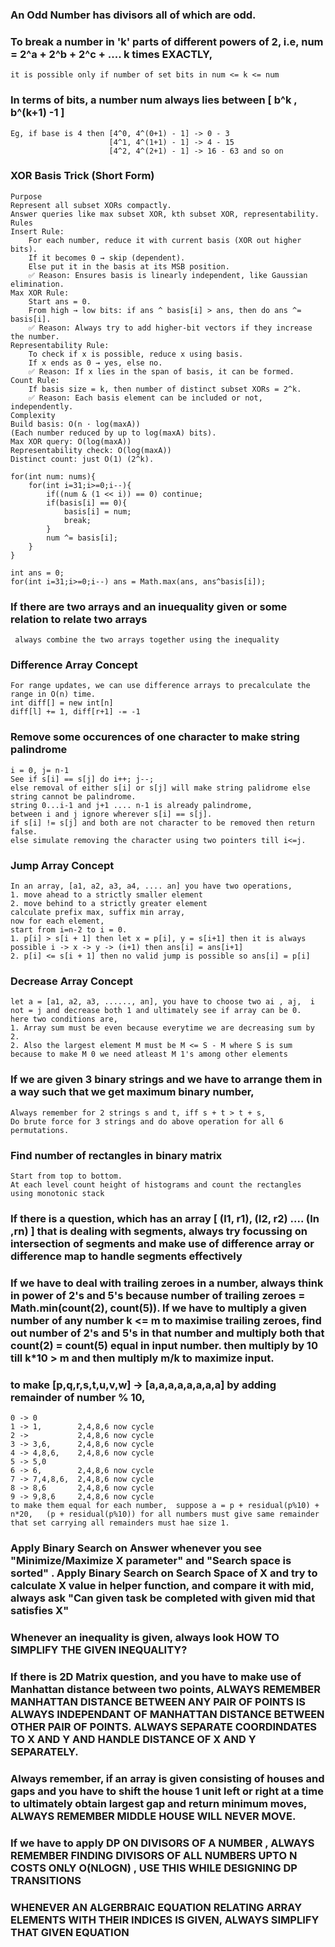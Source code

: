 ### An Odd Number has divisors all of which are odd.

### To break a number in 'k' parts of different powers of 2, i.e, num = 2^a + 2^b + 2^c + .... k times EXACTLY,
    it is possible only if number of set bits in num <= k <= num

### In terms of bits, a number num always lies between [ b^k , b^(k+1) -1 ]
    Eg, if base is 4 then [4^0, 4^(0+1) - 1] -> 0 - 3
                          [4^1, 4^(1+1) - 1] -> 4 - 15
                          [4^2, 4^(2+1) - 1] -> 16 - 63 and so on

### XOR Basis Trick (Short Form)
    Purpose
    Represent all subset XORs compactly.
    Answer queries like max subset XOR, kth subset XOR, representability.
    Rules
    Insert Rule:
        For each number, reduce it with current basis (XOR out higher bits).
        If it becomes 0 → skip (dependent).
        Else put it in the basis at its MSB position.
        ✅ Reason: Ensures basis is linearly independent, like Gaussian elimination.
    Max XOR Rule:
        Start ans = 0.
        From high → low bits: if ans ^ basis[i] > ans, then do ans ^= basis[i].
        ✅ Reason: Always try to add higher-bit vectors if they increase the number.
    Representability Rule:
        To check if x is possible, reduce x using basis.
        If x ends as 0 → yes, else no.
        ✅ Reason: If x lies in the span of basis, it can be formed.
    Count Rule:
        If basis size = k, then number of distinct subset XORs = 2^k.
        ✅ Reason: Each basis element can be included or not, independently.
    Complexity
    Build basis: O(n · log(maxA))
    (Each number reduced by up to log(maxA) bits).
    Max XOR query: O(log(maxA))
    Representability check: O(log(maxA))
    Distinct count: just O(1) (2^k).

    for(int num: nums){
        for(int i=31;i>=0;i--){
            if((num & (1 << i)) == 0) continue;
            if(basis[i] == 0){
                basis[i] = num;
                break;
            }
            num ^= basis[i];
        }
    }

    int ans = 0;
    for(int i=31;i>=0;i--) ans = Math.max(ans, ans^basis[i]);

### If there are two arrays and an inuequality given or some relation to relate two arrays
     always combine the two arrays together using the inequality

### Difference Array Concept
    For range updates, we can use difference arrays to precalculate the range in O(n) time.
    int diff[] = new int[n]
    diff[l] += 1, diff[r+1] -= -1

### Remove some occurences of one character to make string palindrome
    i = 0, j= n-1
    See if s[i] == s[j] do i++; j--;
    else removal of either s[i] or s[j] will make string palidrome else string cannot be palindrome.
    string 0...i-1 and j+1 .... n-1 is already palindrome, 
    between i and j ignore wherever s[i] == s[j]. 
    if s[i] != s[j] and both are not character to be removed then return false.
    else simulate removing the character using two pointers till i<=j.

### Jump Array Concept
    In an array, [a1, a2, a3, a4, .... an] you have two operations,
    1. move ahead to a strictly smaller element 
    2. move behind to a strictly greater element
    calculate prefix max, suffix min array, 
    now for each element, 
    start from i=n-2 to i = 0.
    1. p[i] > s[i + 1] then let x = p[i], y = s[i+1] then it is always possible i -> x -> y -> (i+1) then ans[i] = ans[i+1]
    2. p[i] <= s[i + 1] then no valid jump is possible so ans[i] = p[i]

### Decrease Array Concept
    let a = [a1, a2, a3, ......, an], you have to choose two ai , aj,  i not = j and decrease both 1 and ultimately see if array can be 0.
    here two conditions are,
    1. Array sum must be even because everytime we are decreasing sum by 2.
    2. Also the largest element M must be M <= S - M where S is sum because to make M 0 we need atleast M 1's among other elements

### If we are given 3 binary strings and we have to arrange them in a way such that we get maximum binary number,
    Always remember for 2 strings s and t, iff s + t > t + s,
    Do brute force for 3 strings and do above operation for all 6 permutations.

### Find number of rectangles in binary matrix
    Start from top to bottom.
    At each level count height of histograms and count the rectangles using monotonic stack

### If there is a question, which has an array [ (l1, r1), (l2, r2) .... (ln ,rn) ] that is dealing with segments, always try focussing on intersection of segments and make use of difference array or difference map to handle segments effectively

### If we have to deal with trailing zeroes in a number, always think in power of 2's and 5's because number of trailing zeroes = Math.min(count(2), count(5)). If we have to multiply a given number of any number k <= m to maximise trailing zeroes, find out number of 2's and 5's in that number and multiply both that count(2) = count(5) equal in input number. then multiply by 10 till k*10 > m and then multiply m/k to maximize input.

### to make [p,q,r,s,t,u,v,w] -> [a,a,a,a,a,a,a,a] by adding remainder of number % 10, 
	0 -> 0
	1 -> 1,        2,4,8,6 now cycle
	2 ->           2,4,8,6 now cycle
	3 -> 3,6,      2,4,8,6 now cycle
	4 -> 4,8,6,    2,4,8,6 now cycle
	5 -> 5,0
	6 -> 6,        2,4,8,6 now cycle
	7 -> 7,4,8,6,  2,4,8,6 now cycle
	8 -> 8,6       2,4,8,6 now cycle
	9 -> 9,8,6     2,4,8,6 now cycle
	to make them equal for each number,  suppose a = p + residual(p%10) + n*20,   (p + residual(p%10)) for all numbers must give same remainder that set carrying all remainders must hae size 1.

### Apply Binary Search on Answer whenever you see "Minimize/Maximize X parameter" and "Search space is sorted" . Apply Binary Search on Search Space of X and try to calculate X value in helper function, and compare it with mid, always ask "Can given task be completed with given mid that satisfies X"

### Whenever an inequality is given, always look HOW TO SIMPLIFY THE GIVEN INEQUALITY?

### If there is 2D Matrix question, and you have to make use of Manhattan distance between two points, ALWAYS REMEMBER MANHATTAN DISTANCE BETWEEN ANY PAIR OF POINTS IS ALWAYS INDEPENDANT OF MANHATTAN DISTANCE BETWEEN OTHER PAIR OF POINTS. ALWAYS SEPARATE COORDINDATES TO X AND Y AND HANDLE DISTANCE OF X AND Y SEPARATELY.

### Always remember, if an array is given consisting of houses and gaps and you have to shift the house 1 unit left or right at a time to ultimately obtain largest gap and return minimum moves, ALWAYS REMEMBER MIDDLE HOUSE WILL NEVER MOVE.

### If we have to apply DP ON DIVISORS OF A NUMBER , ALWAYS REMEMBER FINDING DIVISORS OF ALL NUMBERS UPTO N COSTS ONLY O(NLOGN) , USE THIS WHILE DESIGNING DP TRANSITIONS

### WHENEVER AN ALGERBRAIC EQUATION RELATING ARRAY ELEMENTS WITH THEIR INDICES IS GIVEN, ALWAYS SIMPLIFY THAT GIVEN EQUATION
	
    

    
    


